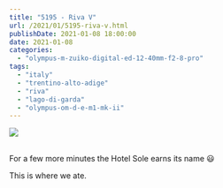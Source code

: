 ```yaml
---
title: "5195 - Riva V"
url: /2021/01/5195-riva-v.html
publishDate: 2021-01-08 18:00:00
date: 2021-01-08
categories: 
  - "olympus-m-zuiko-digital-ed-12-40mm-f2-8-pro"
tags: 
  - "italy"
  - "trentino-alto-adige"
  - "riva" 
  - "lago-di-garda"
  - "olympus-om-d-e-m1-mk-ii"
---
```

<div class="container">
<div class="center"><a target="_blank" href="https://d25zfm9zpd7gm5.cloudfront.net/1200x1200/2018/20180913_154414_lr.jpg"><img class="webfeedsFeaturedVisual" src="https://d25zfm9zpd7gm5.cloudfront.net/0600x0600/2018/20180913_154414_lr.jpg" /></a></div>
</div>
<br />

For a few more minutes the Hotel Sole earns its name :smiley:

This is where we ate.